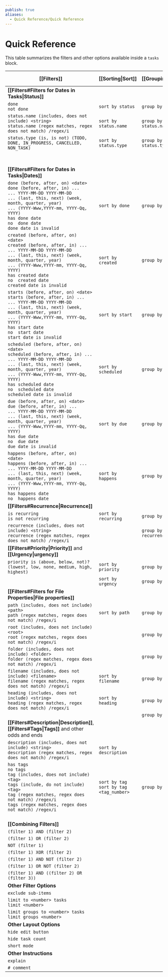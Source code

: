 ```yaml
---
publish: true
aliases:
  - Quick Reference/Quick Reference
---
```


# Quick Reference

This table summarizes the filters and other options available inside a `tasks` block.

| [[Filters]]                                                                                                                                                                                                                                                                                     | [[Sorting\|Sort]]                           | [[Grouping\|Group]]    | [[Layout\|Display]]    | [[About Scripting\|Scripting]]                      |
| ----------------------------------------------------------------------------------------------------------------------------------------------------------------------------------------------------------------------------------------------------------------------------------------------- | ------------------------------------------- | ---------------------- | ---------------------- | --------------------------------------------------- |
| **[[Filters#Filters for Dates in Tasks\|Status]]**                                                                                                                                                                                                                                              |                                             |                        |                        |                                                     |
| `done`<br>`not done`                                                                                                                                                                                                                                                                            | `sort by status`                            | `group by status`      |                        | `task.isDone`                                       |
| `status.name (includes, does not include) <string>`<br>`status.name (regex matches, regex does not match) /regex/i`                                                                                                                                                                             | `sort by status.name`                       | `group by status.name` |                        | `task.status.name`                                  |
| `status.type (is, is not) (TODO, DONE, IN_PROGRESS, CANCELLED, NON_TASK)`                                                                                                                                                                                                                       | `sort by status.type`                       | `group by status.type` |                        | `task.status.type`                                  |
|                                                                                                                                                                                                                                                                                                 |                                             |                        |                        | `task.status.symbol`                                |
|                                                                                                                                                                                                                                                                                                 |                                             |                        |                        | `task.status.nextSymbol`                            |
| **[[Filters#Filters for Dates in Tasks\|Dates]]**                                                                                                                                                                                                                                               |                                             |                        |                        |                                                     |
| `done (before, after, on) <date>`<br>`done (before, after, in) ...`<br>`... YYYY-MM-DD YYYY-MM-DD`<br>`... (last, this, next) (week, month, quarter, year)`<br>`... (YYYY-Www,YYYY-mm, YYYY-Qq, YYYY)`<br>`has done date`<br>`no  done date`<br>`done date is invalid`                          | `sort by done`                              | `group by done`        | `hide done date`       | `task.done`                                         |
| `created (before, after, on) <date>`<br>`created (before, after, in) ...`<br>`... YYYY-MM-DD YYYY-MM-DD`<br>`... (last, this, next) (week, month, quarter, year)`<br>`... (YYYY-Www,YYYY-mm, YYYY-Qq, YYYY)`<br>`has created date`<br>`no  created date`<br>`created date is invalid`           | `sort by created`                           | `group by created`     | `hide created date`    | `task.created`                                      |
| `starts (before, after, on) <date>`<br>`starts (before, after, in) ...`<br>`... YYYY-MM-DD YYYY-MM-DD`<br>`... (last, this, next) (week, month, quarter, year)`<br>`... (YYYY-Www,YYYY-mm, YYYY-Qq, YYYY)`<br>`has start date`<br>`no  start date`<br>`start date is invalid`                   | `sort by start`                             | `group by start`       | `hide start date`      | `task.start`                                        |
| `scheduled (before, after, on) <date>`<br>`scheduled (before, after, in) ...`<br>`... YYYY-MM-DD YYYY-MM-DD`<br>`... (last, this, next) (week, month, quarter, year)`<br>`... (YYYY-Www,YYYY-mm, YYYY-Qq, YYYY)`<br>`has scheduled date`<br>`no  scheduled date`<br>`scheduled date is invalid` | `sort by scheduled`                         | `group by scheduled`   | `hide scheduled date`  | `task.scheduled`                                    |
| `due (before, after, on) <date>`<br>`due (before, after, in) ...`<br>`... YYYY-MM-DD YYYY-MM-DD`<br>`... (last, this, next) (week, month, quarter, year)`<br>`... (YYYY-Www,YYYY-mm, YYYY-Qq, YYYY)`<br>`has due date`<br>`no  due date`<br>`due date is invalid`                               | `sort by due`                               | `group by due`         | `hide due date`        | `task.due`                                          |
| `happens (before, after, on) <date>`<br>`happens (before, after, in) ...`<br>`... YYYY-MM-DD YYYY-MM-DD`<br>`... (last, this, next) (week, month, quarter, year)`<br>`... (YYYY-Www,YYYY-mm, YYYY-Qq, YYYY)`<br>`has happens date`<br>`no  happens date`                                        | `sort by happens`                           | `group by happens`     |                        | `task.happens`                                      |
| **[[Filters#Recurrence\|Recurrence]]**                                                                                                                                                                                                                                                          |                                             |                        |                        |                                                     |
| `is recurring`<br>`is not recurring`                                                                                                                                                                                                                                                            | `sort by recurring`                         | `group by recurring`   |                        | `task.isRecurring`                                  |
| `recurrence (includes, does not include) <string>`<br>`recurrence (regex matches, regex does not match) /regex/i`                                                                                                                                                                               |                                             | `group by recurrence`  | `hide recurrence rule` | `task.recurrenceRule`                               |
| **[[Filters#Priority\|Priority]]** and **[[Urgency\|urgency]]**                                                                                                                                                                                                                                 |                                             |                        |                        |                                                     |
| `priority is (above, below, not)? (lowest, low, none, medium, high, highest)`                                                                                                                                                                                                                   | `sort by priority`                          | `group by priority`    | `hide priority`        | `task.priorityName`<br>`task.priorityNumber`        |
|                                                                                                                                                                                                                                                                                                 | `sort by urgency`                           | `group by urgency`     | `show urgency`         | `task.urgency`                                      |
| **[[Filters#Filters for File Properties\|File properties]]**                                                                                                                                                                                                                                    |                                             |                        |                        |                                                     |
| `path (includes, does not include) <path>`<br>`path (regex matches, regex does not match) /regex/i`                                                                                                                                                                                             | `sort by path`                              | `group by path`        |                        | `task.file.path`                                    |
| `root (includes, does not include) <root>`<br>`root (regex matches, regex does not match) /regex/i`                                                                                                                                                                                             |                                             | `group by root`        |                        | `task.file.root`                                    |
| `folder (includes, does not include) <folder>`<br>`folder (regex matches, regex does not match) /regex/i`                                                                                                                                                                                       |                                             | `group by folder`      |                        | `task.file.folder`                                  |
| `filename (includes, does not include) <filename>`<br>`filename (regex matches, regex does not match) /regex/i`                                                                                                                                                                                 | `sort by filename`                          | `group by filename`    |                        | `task.file.filename`                                |
| `heading (includes, does not include) <string>`<br>`heading (regex matches, regex does not match) /regex/i`                                                                                                                                                                                     | `sort by heading`                           | `group by heading`     |                        | `task.hasHeading`<br>`task.heading`                 |
|                                                                                                                                                                                                                                                                                                 |                                             | `group by backlink`    | `hide backlink`        |                                                     |
| **[[Filters#Description\|Description]]**, **[[Filters#Tags\|Tags]]** and other odds and ends                                                                                                                                                                                                    |                                             |                        |                        |                                                     |
| `description (includes, does not include) <string>`<br>`description (regex matches, regex does not match) /regex/i`                                                                                                                                                                             | `sort by description`                       |                        |                        | `task.description`<br>`task.descriptionWithoutTags` |
| `has tags`<br>`no tags`<br>`tag (includes, does not include) <tag>`<br>`tags (include, do not include) <tag>`<br>`tag (regex matches, regex does not match) /regex/i`<br>`tags (regex matches, regex does not match) /regex/i`                                                                  | `sort by tag`<br>`sort by tag <tag_number>` | `group by tags`        | `hide tags`            | `task.tags`                                         |
|                                                                                                                                                                                                                                                                                                 |                                             |                        |                        | `task.originalMarkdown`                             |
| **[[Combining Filters]]**                                                                                                                                                                                                                                                                       |                                             |                        |                        |                                                     |
| `(filter 1) AND (filter 2)`                                                                                                                                                                                                                                                                     |                                             |                        |                        |                                                     |
| `(filter 1) OR (filter 2)`                                                                                                                                                                                                                                                                      |                                             |                        |                        |                                                     |
| `NOT (filter 1)`                                                                                                                                                                                                                                                                                |                                             |                        |                        |                                                     |
| `(filter 1) XOR (filter 2)`                                                                                                                                                                                                                                                                     |                                             |                        |                        |                                                     |
| `(filter 1) AND NOT (filter 2)`                                                                                                                                                                                                                                                                 |                                             |                        |                        |                                                     |
| `(filter 1) OR NOT (filter 2)`                                                                                                                                                                                                                                                                  |                                             |                        |                        |                                                     |
| `(filter 1) AND ((filter 2) OR (filter 3))`                                                                                                                                                                                                                                                     |                                             |                        |                        |                                                     |
| **Other Filter Options**                                                                                                                                                                                                                                                                        |                                             |                        |                        |                                                     |
| `exclude sub-items`                                                                                                                                                                                                                                                                             |                                             |                        |                        |                                                     |
| `limit to <number> tasks`<br>`limit <number>`                                                                                                                                                                                                                                                   |                                             |                        |                        |                                                     |
| `limit groups to <number> tasks`<br>`limit groups <number>`                                                                                                                                                                                                                                     |                                             |                        |                        |                                                     |
| **Other Layout Options**                                                                                                                                                                                                                                                                        |                                             |                        |                        |                                                     |
| `hide edit button`                                                                                                                                                                                                                                                                              |                                             |                        |                        |                                                     |
| `hide task count`                                                                                                                                                                                                                                                                               |                                             |                        |                        |                                                     |
| `short mode`                                                                                                                                                                                                                                                                                    |                                             |                        |                        |                                                     |
| **Other Instructions**                                                                                                                                                                                                                                                                          |                                             |                        |                        |                                                     |
| `explain`                                                                                                                                                                                                                                                                                       |                                             |                        |                        |                                                     |
| `# comment`                                                                                                                                                                                                                                                                                     |                                             |                        |                        |                                                     |
